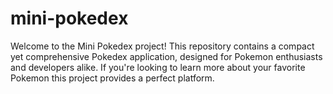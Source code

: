 # mini-pokedex
Welcome to the Mini Pokedex project! This repository contains a compact yet comprehensive Pokedex application, designed for Pokemon enthusiasts and developers alike. If you're looking to learn more about your favorite Pokemon this project provides a perfect platform.

